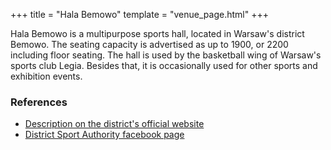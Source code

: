 +++
title = "Hala Bemowo"
template = "venue_page.html"
+++

Hala Bemowo is a multipurpose sports hall, located in Warsaw's district Bemowo. The seating capacity is advertised as up to 1900, or 2200 including floor seating. The hall is used by the basketball wing of Warsaw's sports club Legia. Besides that, it is occasionally used for other sports and exhibition events.

### References

 * [Description on the district's official website](https://sport.um.warszawa.pl/waw/osir-bemowo/-/hala-sportowa-oboncow-tobruku-40)
 * [District Sport Authority facebook page](https://www.facebook.com/osirbemowo/)
